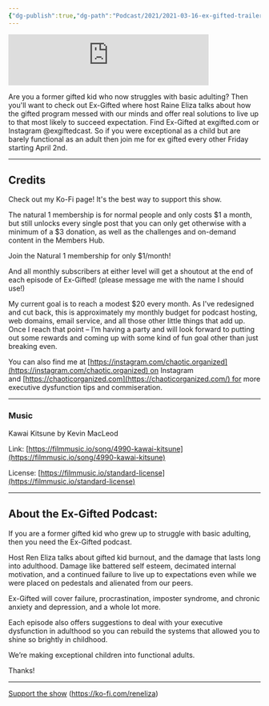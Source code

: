 ```yaml
---
{"dg-publish":true,"dg-path":"Podcast/2021/2021-03-16-ex-gifted-trailer.md","permalink":"/podcast/2021/2021-03-16-ex-gifted-trailer/","title":"Ex-Gifted Trailer","tags":[null],"noteIcon":"","created":"","updated":"2023-07-17T01:32:32.606-04:00"}
---
```


<iframe src="https://podcasters.spotify.com/pod/show/raineinchaos/embed/episodes/Ex-Gifted-Trailer-e1vas3f" height="102px" width="400px" frameborder="0" scrolling="no"></iframe>

Are you a former gifted kid who now struggles with basic adulting? Then you'll want to check out Ex-Gifted where host Raine Eliza talks about how the gifted program messed with our minds and offer real solutions to live up to that most likely to succeed expectation. Find Ex-Gifted at exgifted.com or Instagram @exgiftedcast. So if you were exceptional as a child but are barely functional as an adult then join me for ex gifted every other Friday starting April 2nd.

---

## Credits
Check out my Ko-Fi page! It's the best way to support this show.

The natural 1 membership is for normal people and only costs $1 a month, but still unlocks every single post that you can only get otherwise with a minimum of a $3 donation, as well as the challenges and on-demand content in the Members Hub.

Join the Natural 1 membership for only $1/month!

And all monthly subscribers at either level will get a shoutout at the end of each episode of Ex-Gifted! (please message me with the name I should use!)

My current goal is to reach a modest $20 every month. As I've redesigned and cut back, this is approximately my monthly budget for podcast hosting, web domains, email service, and all those other little things that add up. Once I reach that point – I’m having a party and will look forward to putting out some rewards and coming up with some kind of fun goal other than just breaking even.

You can also find me at [https://instagram.com/chaotic.organized](https://instagram.com/chaotic.organized) on Instagram and [https://chaoticorganized.com](https://chaoticorganized.com/) for more executive dysfunction tips and commiseration.

---

### Music

Kawai Kitsune by Kevin MacLeod

Link: [https://filmmusic.io/song/4990-kawai-kitsune](https://filmmusic.io/song/4990-kawai-kitsune)

License: [https://filmmusic.io/standard-license](https://filmmusic.io/standard-license)

---

## About the Ex-Gifted Podcast:

If you are a former gifted kid who grew up to struggle with basic adulting, then you need the Ex-Gifted podcast.

Host Ren Eliza talks about gifted kid burnout, and the damage that lasts long into adulthood. Damage like battered self esteem, decimated internal motivation, and a continued failure to live up to expectations even while we were placed on pedestals and alienated from our peers.

Ex-Gifted will cover failure, procrastination, imposter syndrome, and chronic anxiety and depression, and a whole lot more.

Each episode also offers suggestions to deal with your executive dysfunction in adulthood so you can rebuild the systems that allowed you to shine so brightly in childhood.

We’re making exceptional children into functional adults.

Thanks!

---

[Support the show](https://ko-fi.com/reneliza) (https://ko-fi.com/reneliza)
